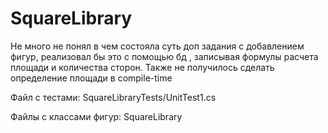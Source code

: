 # SquareLibrary
Не много не понял в чем состояла суть доп задания с добавлением фигур, реализовал бы это с помощью бд , записывая формулы расчета площади и количества сторон.
Также не получилось сделать определение площади в compile-time

Файл с тестами: SquareLibraryTests/UnitTest1.cs

Файлы с классами фигур: SquareLibrary

